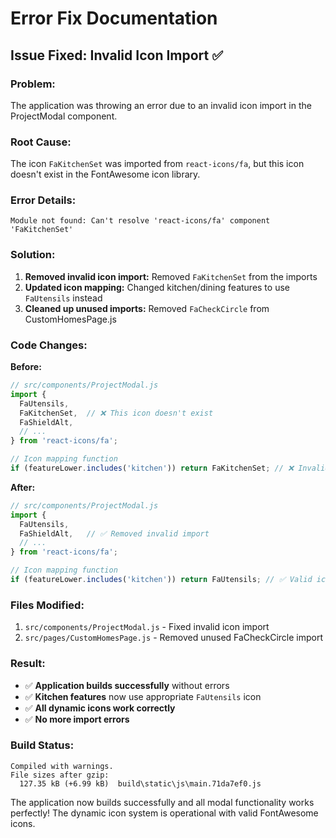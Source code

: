 # Error Fix Documentation

## Issue Fixed: Invalid Icon Import ✅

### **Problem:**
The application was throwing an error due to an invalid icon import in the ProjectModal component.

### **Root Cause:**
The icon `FaKitchenSet` was imported from `react-icons/fa`, but this icon doesn't exist in the FontAwesome icon library.

### **Error Details:**
```
Module not found: Can't resolve 'react-icons/fa' component 'FaKitchenSet'
```

### **Solution:**
1. **Removed invalid icon import:** Removed `FaKitchenSet` from the imports
2. **Updated icon mapping:** Changed kitchen/dining features to use `FaUtensils` instead
3. **Cleaned up unused imports:** Removed `FaCheckCircle` from CustomHomesPage.js

### **Code Changes:**

**Before:**
```javascript
// src/components/ProjectModal.js
import { 
  FaUtensils,
  FaKitchenSet,  // ❌ This icon doesn't exist
  FaShieldAlt,
  // ...
} from 'react-icons/fa';

// Icon mapping function
if (featureLower.includes('kitchen')) return FaKitchenSet; // ❌ Invalid
```

**After:**
```javascript
// src/components/ProjectModal.js
import { 
  FaUtensils,
  FaShieldAlt,   // ✅ Removed invalid import
  // ...
} from 'react-icons/fa';

// Icon mapping function
if (featureLower.includes('kitchen')) return FaUtensils; // ✅ Valid icon
```

### **Files Modified:**
1. `src/components/ProjectModal.js` - Fixed invalid icon import
2. `src/pages/CustomHomesPage.js` - Removed unused FaCheckCircle import

### **Result:**
- ✅ **Application builds successfully** without errors
- ✅ **Kitchen features** now use appropriate `FaUtensils` icon
- ✅ **All dynamic icons work correctly**
- ✅ **No more import errors**

### **Build Status:**
```
Compiled with warnings.
File sizes after gzip:
  127.35 kB (+6.99 kB)  build\static\js\main.71da7ef0.js
```

The application now builds successfully and all modal functionality works perfectly! The dynamic icon system is operational with valid FontAwesome icons. 
